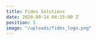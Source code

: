 ```yaml
---
title: Fides Solutions
date: 2020-09-14 04:15:00 Z
position: 5
image: "/uploads/fides_logo.png"
---
```


